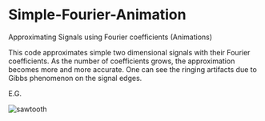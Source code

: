 # Simple-Fourier-Animation
Approximating Signals using Fourier coefficients (Animations)

This code approximates simple two dimensional signals with their Fourier coefficients. As the number of coefficients grows, the approximation becomes more and more accurate. One can see the ringing artifacts due to Gibbs phenomenon on the signal edges.

E.G.

![sawtooth](https://i.imgur.com/he18CNT.gif)

